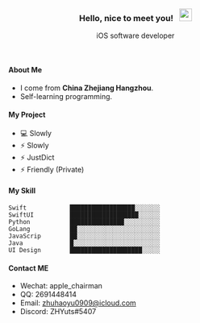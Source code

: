 <h3 align="center"> Hello, nice to meet you! &nbsp;  <img src="https://media.giphy.com/media/hvRJCLFzcasrR4ia7z/giphy.gif" width="25px"> </h3>
<p align="center">iOS software developer</p>
<br>

#### About Me
- I come from **China Zhejiang Hangzhou**.
- Self-learning programming.

#### My Project
- :computer: Slowly
- :zap: Slowly
- :zap: JustDict
- :zap: Friendly (Private)

#### My Skill
```text
Swift            ██████████████████░░░░░░░
SwiftUI          ███████████████████░░░░░░
Python           ███████████████░░░░░░░░░░
GoLang           ██░░░░░░░░░░░░░░░░░░░░░░░
JavaScrip        ██░░░░░░░░░░░░░░░░░░░░░░░
Java             █░░░░░░░░░░░░░░░░░░░░░░░░
UI Design        ████████████████████░░░░░
```

#### Contact ME
- Wechat: apple_chairman
- QQ: 2691448414
- Email: zhuhaoyu0909@icloud.com
- Discord: ZHYuts#5407
